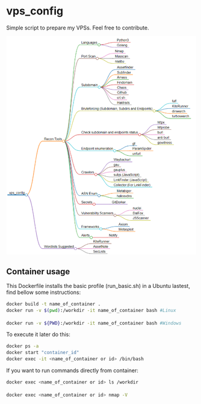 # vps_config
Simple script to prepare my VPSs. Feel free to contribute.

![](markmap.png)


## Container usage

This Dockerfile installs the basic profile (run_basic.sh) in a Ubuntu lastest, find bellow some instructions:

```bash
docker build -t name_of_container .
docker run -v $(pwd):/workdir -it name_of_container bash #Linux

docker run -v ${PWD}:/workdir -it name_of_container bash #Windows
```

To execute it later do this:

```bash
docker ps -a
docker start "container_id"
docker exec -it <name_of_container or id> /bin/bash

```

If you want to run commands directly from container:

```bash
docker exec <name_of_container or id> ls /workdir

docker exec <name_of_container or id> nmap -V
```